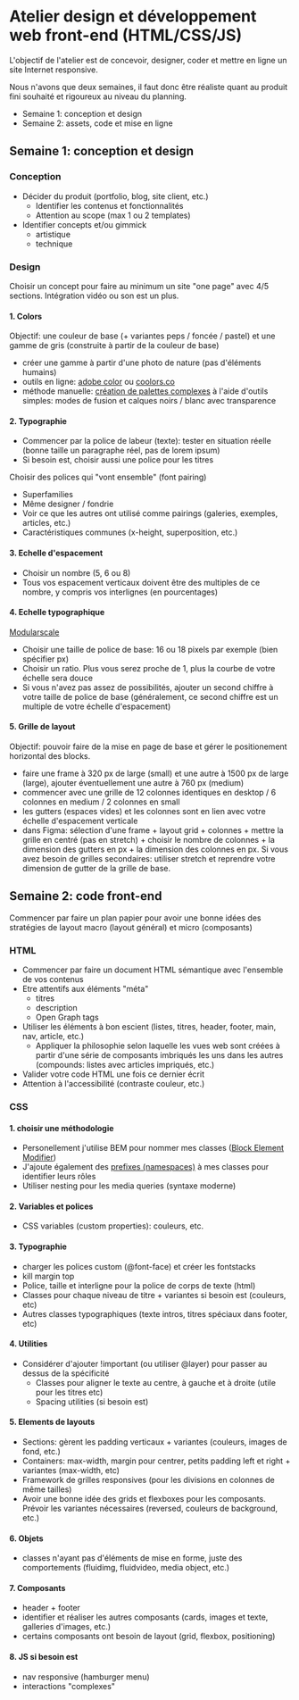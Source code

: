 # Atelier design et développement web front-end (HTML/CSS/JS)

L'objectif de l'atelier est de concevoir, designer, coder et mettre en ligne un site Internet responsive.

Nous n'avons que deux semaines, il faut donc être réaliste quant au produit fini souhaité et rigoureux au niveau du planning.

- Semaine 1: conception et design
- Semaine 2: assets, code et mise en ligne

## Semaine 1: conception et design

### Conception

- Décider du produit (portfolio, blog, site client, etc.)
  - Identifier les contenus et fonctionnalités
  - Attention au scope (max 1 ou 2 templates)
- Identifier concepts et/ou gimmick
  - artistique
  - technique

### Design

Choisir un concept pour faire au minimum un site "one page" avec 4/5 sections. Intégration vidéo ou son est un plus.

#### 1. Colors

Objectif: une couleur de base (+ variantes peps / foncée / pastel) et une gamme de gris (construite à partir de la couleur de base)

- créer une gamme à partir d'une photo de nature (pas d'éléments humains)
- outils en ligne: [adobe color](https://github.com/jeromecoupe/iad_web_frontend_atelier) ou [coolors.co](https://coolors.co/)
- méthode manuelle: [création de palettes complexes](https://www.smashingmagazine.com/2017/07/advanced-color-palettes-photoshop-sketch-affinity-designer/) à l'aide d'outils simples: modes de fusion et calques noirs / blanc avec transparence

#### 2. Typographie

- Commencer par la police de labeur (texte): tester en situation réelle (bonne taille un paragraphe réel, pas de lorem ipsum)
- Si besoin est, choisir aussi une police pour les titres

Choisir des polices qui "vont ensemble" (font pairing)

- Superfamilies
- Même designer / fondrie
- Voir ce que les autres ont utilisé comme pairings (galeries, exemples, articles, etc.)
- Caractéristiques communes (x-height, superposition, etc.)

#### 3. Echelle d'espacement

- Choisir un nombre (5, 6 ou 8)
- Tous vos espacement verticaux doivent être des multiples de ce nombre, y compris vos interlignes (en pourcentages)

#### 4. Echelle typographique

[Modularscale](https://www.modularscale.com/)

- Choisir une taille de police de base: 16 ou 18 pixels par exemple (bien spécifier px)
- Choisir un ratio. Plus vous serez proche de 1, plus la courbe de votre échelle sera douce
- Si vous n'avez pas assez de possibilités, ajouter un second chiffre à votre taille de police de base (généralement, ce second chiffre est un multiple de votre échelle d'espacement)

#### 5. Grille de layout

Objectif: pouvoir faire de la mise en page de base et gérer le positionement horizontal des blocks.

- faire une frame à 320 px de large (small) et une autre à 1500 px de large (large), ajouter éventuellement une autre à 760 px (medium)
- commencer avec une grille de 12 colonnes identiques en desktop / 6 colonnes en medium / 2 colonnes en small
- les gutters (espaces vides) et les colonnes sont en lien avec votre échelle d'espacement verticale
- dans Figma: sélection d'une frame + layout grid + colonnes + mettre la grille en centré (pas en stretch) + choisir le nombre de colonnes + la dimension des gutters en px + la dimension des colonnes en px. Si vous avez besoin de grilles secondaires: utiliser stretch et reprendre votre dimension de gutter de la grille de base.

## Semaine 2: code front-end

Commencer par faire un plan papier pour avoir une bonne idées des stratégies de layout macro (layout général) et micro (composants)

### HTML

- Commencer par faire un document HTML sémantique avec l'ensemble de vos contenus
- Etre attentifs aux éléments "méta"
  - titres
  - description
  - Open Graph tags
- Utiliser les éléments à bon escient (listes, titres, header, footer, main, nav, article, etc.)
  - Appliquer la philosophie selon laquelle les vues web sont créées à partir d'une série de composants imbriqués les uns dans les autres (compounds: listes avec articles impriqués, etc.)
- Valider votre code HTML une fois ce dernier écrit
- Attention à l'accessibilité (contraste couleur, etc.)

### CSS

#### 1. choisir une méthodologie

- Personellement j'utilise BEM pour nommer mes classes ([Block Element Modifier](https://csswizardry.com/2013/01/mindbemding-getting-your-head-round-bem-syntax/))
- J'ajoute également des [prefixes (namespaces)](https://csswizardry.com/2015/03/more-transparent-ui-code-with-namespaces/) à mes classes pour identifier leurs rôles
- Utiliser nesting pour les media queries (syntaxe moderne)

#### 2. Variables et polices

- CSS variables (custom properties): couleurs, etc.

#### 3. Typographie

- charger les polices custom (@font-face) et créer les fontstacks
- kill margin top
- Police, taille et interligne pour la police de corps de texte (html)
- Classes pour chaque niveau de titre + variantes si besoin est (couleurs, etc)
- Autres classes typographiques (texte intros, titres spéciaux dans footer, etc)

#### 4. Utilities

- Considérer d'ajouter !important (ou utiliser @layer) pour passer au dessus de la spécificité
  - Classes pour aligner le texte au centre, à gauche et à droite (utile pour les titres etc)
  - Spacing utilities (si besoin est)

#### 5. Elements de layouts

- Sections: gèrent les padding verticaux + variantes (couleurs, images de fond, etc.)
- Containers: max-width, margin pour centrer, petits padding left et right + variantes (max-width, etc)
- Framework de grilles responsives (pour les divisions en colonnes de même tailles)
- Avoir une bonne idée des grids et flexboxes pour les composants. Prévoir les variantes nécessaires (reversed, couleurs de background, etc.)

#### 6. Objets

- classes n'ayant pas d'éléments de mise en forme, juste des comportements (fluidimg, fluidvideo, media object, etc.)

#### 7. Composants

- header + footer
- identifier et réaliser les autres composants (cards, images et texte, galleries d'images, etc.)
- certains composants ont besoin de layout (grid, flexbox, positioning)

#### 8. JS si besoin est

- nav responsive (hamburger menu)
- interactions "complexes"
